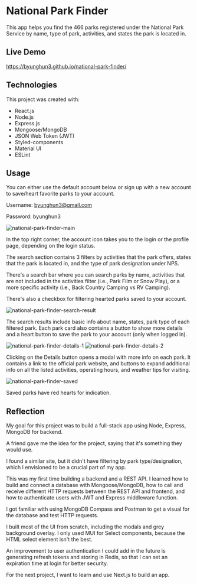 # National Park Finder

This app helps you find the 466 parks registered under the National Park Service by name, type of park, activities, and states the park is located in. 



## Live Demo

https://byunghun3.github.io/national-park-finder/



## Technologies

This project was created with:

* React.js
* Node.js
* Express.js
* Mongoose/MongoDB
* JSON Web Token (JWT)
* Styled-components
* Material UI
* ESLint



## Usage

You can either use the default account below or sign up with a new account to save/heart favorite parks to your account.

Username: byunghun3@gmail.com

Password: byunghun3

![national-park-finder-main](https://user-images.githubusercontent.com/74752059/166565692-6615c7a1-83b8-4666-8860-a5d7910445ea.png)

In the top right corner, the account icon takes you to the login or the profile page, depending on the login status.

The search section contains 3 filters by activities that the park offers, states that the park is located in, and the type of park designation under NPS. 

There's a search bar where you can search parks by name, activities that are not included in the activities filter (i.e., Park Film or Snow Play), or a more specific activity (i.e., Back Country Camping vs RV Camping).

There's also a checkbox for filtering hearted parks saved to your account. 


![national-park-finder-search-result](https://user-images.githubusercontent.com/74752059/166619239-a4ef59d0-508e-4e73-a2a1-82fd7b4f020e.png)

The search results include basic info about name, states, park type of each filtered park. Each park card also contains a button to show more details and a heart button to save the park to your account (only when logged in).


![national-park-finder-details-1](https://user-images.githubusercontent.com/74752059/166619327-789167fb-2011-4512-8086-aa6fcd27489d.png)
![national-park-finder-details-2](https://user-images.githubusercontent.com/74752059/166619330-efb0d7ef-40ef-4e3a-9d32-3cf9a0f320be.png)

Clicking on the Details button opens a modal with more info on each park. It contains a link to the official park website, and buttons to expand additional info on all the listed activities, operating hours, and weather tips for visiting. 


![national-park-finder-saved](https://user-images.githubusercontent.com/74752059/166619345-7ac5b1ae-0c65-40b7-9672-58cbbd9d7c1a.png)

Saved parks have red hearts for indication.



## Reflection

My goal for this project was to build a full-stack app using Node, Express, MongoDB for backend.

A friend gave me the idea for the project, saying that it's something they would use.

I found a similar site, but it didn't have filtering by park type/designation, which I envisioned to be a crucial part of my app.

This was my first time building a backend and a REST API. I learned how to build and connect a database with Mongoose/MongoDB, how to call and receive different HTTP requests between the REST API and frontend, and how to authenticate users with JWT and Express middleware function.
 
I got familiar with using MongoDB Compass and Postman to get a visual for the database and test HTTP requests. 
 
I built most of the UI from scratch, including the modals and grey background overlay. I only used MUI for Select components, because the HTML select element isn't the best.

An improvement to user authentication I could add in the future is generating refresh tokens and storing in Redis, so that I can set an expiration time at login for better security.

For the next project, I want to learn and use Next.js to build an app.
